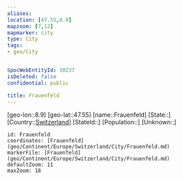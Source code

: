 ```yaml
---
aliases: 
location: [47.55,8.9]
mapzoom: [7,12] 
mapmarker: city 
type: City
tags:
- geo/City


SpocWebEntityId: 30237
isDeleted: false
confidential: public

title: Frauenfeld
---
```

[geo-lon::8.9]
[geo-lat::47.55]
[name::Frauenfeld]
[State::]
[Country::[Switzerland](geo/Continent/Europe/Switzerland.md)]
[StateId::]
[Population::]
[Unknown::]


```leaflet
id: Frauenfeld
coordinates: [Frauenfeld](geo/Continent/Europe/Switzerland/City/Frauenfeld.md)
markerFile: [Frauenfeld](geo/Continent/Europe/Switzerland/City/Frauenfeld.md)
defaultZoom: 11 
maxZoom: 18
```


